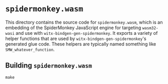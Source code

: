 # `spidermonkey.wasm`

This directory contains the source code for `spidermonkey.wasm`, which is an
embedding of the SpiderMonkey JavaScript engine for targeting `wasm32-wasi` and
use with `witx-bindgen-gen-spidermonkey`. It exports a variety of helper
functions that are used by `witx-bindgen-gen-spidermonkey`'s generated glue
code. These helpers are typically named something like `SMW_whatever_function`.

## Building `spidermonkey.wasm`

```
make
```
